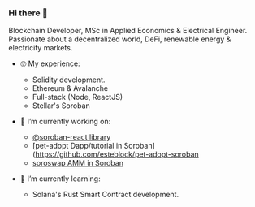 ### Hi there 👋

Blockchain Developer, MSc in Applied Economics & Electrical Engineer. Passionate about a decentralized world, DeFi, renewable energy & electricity markets.

- 🤓 My experience:
  - Solidity development.
  - Ethereum & Avalanche
  - Full-stack (Node, ReactJS)
  - Stellar's Soroban

- 🔭 I’m currently working on:
  - [@soroban-react library](https://github.com/esteblock/soroban-react)
  - [pet-adopt Dapp/tutorial in Soroban](https://github.com/esteblock/pet-adopt-soroban
  - [soroswap AMM in Soroban](https://github.com/esteblock/soroswap)
  
- 🌱 I’m currently learning:
  - Solana's Rust Smart Contract development.
